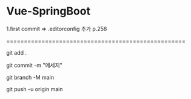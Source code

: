 # Vue-SpringBoot
1.first commit => .editorconfig 추가 p.258


===================================================


git add .

git commit -m "메세지"

git branch -M main

git push -u origin main
